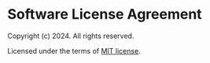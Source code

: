 Software License Agreement
==========================

Copyright (c) 2024. All rights reserved.

Licensed under the terms of [MIT license](https://opensource.org/licenses/MIT).
